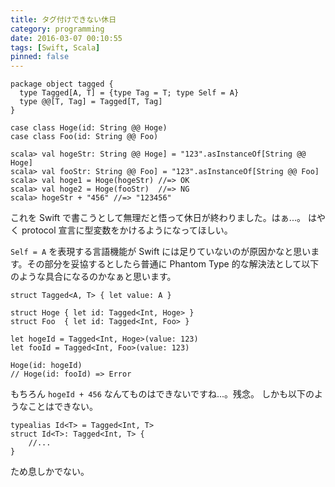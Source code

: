 ```yaml
---
title: タグ付けできない休日
category: programming
date: 2016-03-07 00:10:55
tags: [Swift, Scala]
pinned: false
---
```


```
package object tagged {
  type Tagged[A, T] = {type Tag = T; type Self = A}
  type @@[T, Tag] = Tagged[T, Tag]
}

case class Hoge(id: String @@ Hoge)
case class Foo(id: String @@ Foo)

scala> val hogeStr: String @@ Hoge] = "123".asInstanceOf[String @@ Hoge]
scala> val fooStr: String @@ Foo] = "123".asInstanceOf[String @@ Foo]
scala> val hoge1 = Hoge(hogeStr) //=> OK
scala> val hoge2 = Hoge(fooStr)  //=> NG
scala> hogeStr + "456" //=> "123456"
```

これを Swift で書こうとして無理だと悟って休日が終わりました。はぁ...。
はやく protocol 宣言に型変数をかけるようになってほしい。

`Self = A` を表現する言語機能が Swift には足りていないのが原因かなと思います。その部分を妥協するとしたら普通に Phantom Type 的な解決法として以下のような具合になるのかなぁと思います。

```
struct Tagged<A, T> { let value: A }

struct Hoge { let id: Tagged<Int, Hoge> }
struct Foo  { let id: Tagged<Int, Foo> }

let hogeId = Tagged<Int, Hoge>(value: 123)
let fooId = Tagged<Int, Foo>(value: 123)

Hoge(id: hogeId)
// Hoge(id: fooId) => Error
```

もちろん `hogeId + 456` なんてものはできないですね...。残念。
しかも以下のようなことはできない。

```
typealias Id<T> = Tagged<Int, T>
struct Id<T>: Tagged<Int, T> {
    //...
}
```

ため息しかでない。
